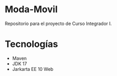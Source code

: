 # Moda-Movil
Repositorio para el proyecto de Curso Integrador I.

# Tecnologías
* Maven
* JDK 17
* Jarkarta EE 10 Web
